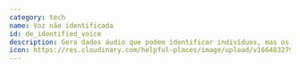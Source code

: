 ```yaml
---
category: tech
name: Voz não identificada
id: de_identified_voice
description: Gera dados áudio que podem identificar indivíduos, mas os dados são processados de forma a remover as características de identificação antes de serem utilizados ou armazenados (conhecido como *desidentificado antes da primeira utilização* ou *desidentificado no dispositivo*).
icon: https://res.cloudinary.com/helpful-places/image/upload/v1664832799/dtpr-icons/tech/blue/voice_n42do2.svg
---
```

